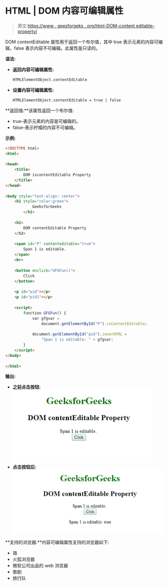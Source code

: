 # HTML | DOM 内容可编辑属性

> 原文:[https://www . geesforgeks . org/html-DOM-content editable-property/](https://www.geeksforgeeks.org/html-dom-contenteditable-property/)

DOM contentEditable 属性用于返回一个布尔值，其中 true 表示元素的内容可编辑，false 表示内容不可编辑。此属性是只读的。

**语法:**

*   **返回内容可编辑属性:**

    ```html
    HTMLElementObject.contentEditable
    ```

*   **设置内容可编辑属性:**

    ```html
    HTMLElementObject.contentEditable = true | false
    ```

**返回值:**该属性返回一个布尔值:

*   true–表示元素的内容是可编辑的。
*   false–表示柠檬的内容不可编辑。

**示例:**

```html
<!DOCTYPE html> 
<html> 

<head> 
    <title> 
        DOM iscontentEditable Property 
    </title> 
</head> 

<body style="text-align: center"> 
    <h1 style="color:green"> 
            GeeksforGeeks 
        </h1> 

    <h2> 
        DOM contentEditable Property 
    </h2>

    <span id="P" contenteditable="true"> 
        Span 1 is editable.
    </span> 
    <br> 

    <button onclick="GFGFun()"> 
        Click
    </button> 

    <p id="pid"></p> 
    <p id="pid1"></p> 

    <script> 
        function GFGFun() { 
            var gfgvar = 
                document.getElementById("P").isContentEditable; 

            document.getElementById("pid").innerHTML = 
                "Span 1 is editable: " + gfgvar; 
        } 
    </script> 
</body> 

</html>
```

**输出:**

*   **之前点击按钮:**
    ![](img/91215efaab23d76a728fc0f2c9cde78a.png)
*   **点击按钮后:**
    ![](img/f2f56d9f43f7038134a5e462535ee26f.png)

**支持的浏览器:**内容可编辑属性支持的浏览器如下:

*   铬
*   火狐浏览器
*   微软公司出品的 web 浏览器
*   歌剧
*   旅行队